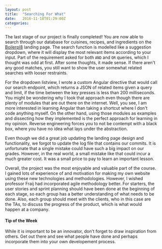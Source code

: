 ```yaml
---
layout: post
title:  "Searching For What"
date:   2016-11-18T01:29:00Z
categories:
---
```


The last stage of our project is finally completed! You are now able to search through our database for cuisines, recipes, and ingredients on the [Boilerpl8][foods] landing page. The search function is modelled like a suggestion dropdown, where it will display the most relevant items according to your input. Part of the requirement asked for both `AND` and `OR` queries, which I thought was odd at first. After some thoughts, it made sense. If there aren't any good matches, you still want to show the user somewhat related searches with looser restraints.

For the dropdown listview, I wrote a custom Angular directive that would call our search endpoint, which returns a JSON of related items given a query and limit, if the time between the key presses is less than 200 milliseconds. You might be wondering why I took that approach even though there are plenty of modules that are out there on the internet. Well, you see, I am more interested in learning Angular than taking a shortcut where I don't code anything myself. On the other hand, using those modules as examples and dissecting how they implemented is the perfect approach for learning in my opinion. Reverse engineering forces you to not be contempt with a black box, where you have no idea what lays under the abstraction.

Even though we did a great job updating the landing page design and functionality, we forgot to update the log file that contains our commits. It is unfortunate that a single mistake could have such a big impact on our grades. However, in the real world, a small mistake like that could incur a much greater cost. It was a small price to pay to learn an important lesson. 

Overall, the project was the most enjoyable and valuable part of the course. I gained lots of experience of and motivation for making my own website using these new technologies and methodologies. However, I wished professor Fraij had incorporated agile methodology better. For starters, the user stories and sprint planning should have been done at the beginning of each stage, so each group has a better understanding of what needs to be done. Also, each group should meet with the clients, who in this case are the TAs, to discuss the progress of the product, which is what would happen at a company. 

#### Tip of the Week
While it is important to be an innovator, don't forget to draw inspiration from others. Get out there and see what people have done and perhaps incorporate them into your own developement process. 

[foods]:	http://boilerpl8.me 